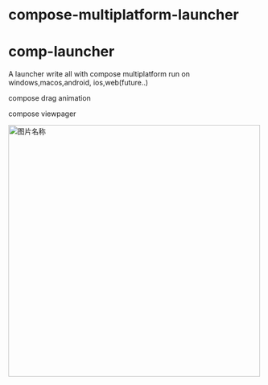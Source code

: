 # compose-multiplatform-launcher
# comp-launcher
A  launcher write all with  compose multiplatform run on windows,macos,android, ios,web(future..)

compose drag animation

compose viewpager

<img src="https://github.com/user-attachments/assets/7e070bf3-a31f-458a-baf0-26167783408f" width = "500" height = "500" alt="图片名称" align=center /> 



